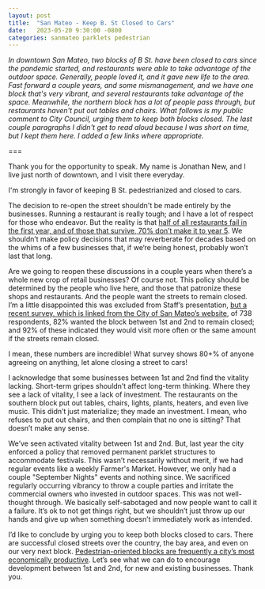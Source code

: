 ```yaml
---
layout: post
title:  "San Mateo - Keep B. St Closed to Cars"
date:   2023-05-20 9:30:00 -0800
categories: sanmateo parklets pedestrian
---
```


*In downtown San Mateo, two blocks of B St. have been closed to cars since the pandemic started, and restaurants were able to take advantage of the outdoor space. Generally, people loved it, and it gave new life to the area. Fast forward a couple years, and some mismanagement, and we have one block that's very vibrant, and several restaurants take advantage of the space. Meanwhile, the northern block has a lot of people pass through, but restaurants haven't put out tables and chairs. What follows is my public comment to City Council, urging them to keep both blocks closed. The last couple paragraphs I didn't get to read aloud because I was short on time, but I kept them here. I added a few links where appropriate.*

===

Thank you for the opportunity to speak. My name is Jonathan New, and I live just north of downtown, and I visit there everyday.

I'm strongly in favor of keeping B St. pedestrianized and closed to cars.

The decision to re-open the street shouldn't be made entirely by the businesses. Running a restaurant is really tough; and I have a lot of respect for those who endeavor. But the reality is that [half of all restaurants fail in the first year, and of those that survive, 70% don’t make it to year 5](https://bizfluent.com/the-average-life-span-of-a-restaurant.html). We shouldn’t make policy decisions that may reverberate for decades based on the whims of a few businesses that, if we‘re being honest, probably won’t last that long.

Are we going to reopen these discussions in a couple years when there’s a whole new crop of retail businesses? Of course not. This policy should be determined by the people who live here, and those that patronize these shops and restaurants. And the people want the streets to remain closed. I’m a little disappointed this was excluded from Staff’s presentation, [but a recent survey, which is linked from the City of San Mateo’s website](https://www.cityofsanmateo.org/3263/Speak-Up-San-Mateo?cf_url=https%3A%2F%2Fcommunityfeedback.opengov.com%2Fportals%2Fsanmateoca%2FIssue_10416#peak_democracy), of 738 respondents, 82% wanted the block between 1st and 2nd to remain closed; and 92% of these indicated they would visit more often or the same amount if the streets remain closed.

I mean, these numbers are incredible! What survey shows 80+% of anyone agreeing on anything, let alone closing a street to cars!

I acknowledge that some businesses between 1st and 2nd find the vitality lacking. Short-term gripes shouldn’t affect long-term thinking. Where they see a lack of vitality, I see a lack of investment. The restaurants on the southern block put out tables, chairs, lights, plants, heaters, and even live music. This didn’t just materialize; they made an investment. I mean, who refuses to put out chairs, and then complain that no one is sitting? That doesn’t make any sense.

We’ve seen activated vitality between 1st and 2nd. But, last year the city enforced a policy that removed permanent parklet structures to accommodate festivals. This wasn’t necessarily without merit, if we had regular events like a weekly Farmer's Market. However, we only had a couple "September Nights" events and nothing since. We sacrificed regularly occurring vibrancy to throw a couple parties and irritate the commercial owners who invested in outdoor spaces. This was not well-thought through. We basically self-sabotaged and now people want to call it a failure. It’s ok to not get things right, but we shouldn’t just throw up our hands and give up when something doesn’t immediately work as intended.

I’d like to conclude by urging you to keep both blocks closed to cars. There are successful closed streets over the country, the bay area, and even on our very next block. [Pedestrian-oriented blocks are frequently a city’s most economically productive](https://www.strongtowns.org/journal/2018/1/16/why-walkable-streets-are-more-economically-productive). Let’s see what we can do to encourage development between 1st and 2nd, for new and existing businesses. Thank you.

